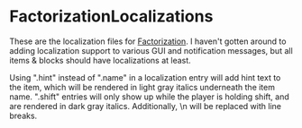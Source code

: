FactorizationLocalizations
==========================
These are the localization files for [Factorization](http://www.minecraftforum.net/topic/1351802-).
I haven't gotten around to adding localization support to various GUI and notification messages, but all items & blocks should have localizations at least.

Using ".hint" instead of ".name" in a localization entry will add hint text to the item, which will be rendered in light gray italics underneath the item name. ".shift" entries will only show up while the player is holding shift, and are rendered in dark gray italics. Additionally, \n will be replaced with line breaks.


